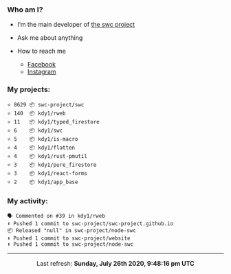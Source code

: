 ### Who am I?

- I’m the main developer of [the swc project](https://github.com/swc-project/swc)

- Ask me about anything

- How to reach me
  - [Facebook](https://www.facebook.com/profile.php?id=100024888122318)
  - [Instagram](https://www.instagram.com/kdy1123/)

### My projects:

```
⭐️ 8629 📦 swc-project/swc
⭐️ 140  📦 kdy1/rweb
⭐️ 11   📦 kdy1/typed_firestore
⭐️ 6    📦 kdy1/swc
⭐️ 5    📦 kdy1/is-macro
⭐️ 4    📦 kdy1/flatten
⭐️ 4    📦 kdy1/rust-pmutil
⭐️ 3    📦 kdy1/pure_firestore
⭐️ 3    📦 kdy1/react-forms
⭐️ 2    📦 kdy1/app_base
```

### My activity:

```
🗣 Commented on #39 in kdy1/rweb
⬆️ Pushed 1 commit to swc-project/swc-project.github.io
📦 Released "null" in swc-project/node-swc
⬆️ Pushed 1 commit to swc-project/website
⬆️ Pushed 1 commit to swc-project/node-swc
```

------------
<p align="center">Last refresh: <b>Sunday, July 26th 2020, 9:48:16 pm UTC</b></p>